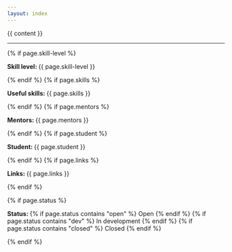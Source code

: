 ```yaml
---
layout: index
---
```

{{ content }}
<hr/>
{% if page.skill-level %}
	<p><strong>Skill level: </strong>{{ page.skill-level }}</p>
{% endif %}
{% if page.skills %}
	<p><strong>Useful skills: </strong>{{ page.skills }}</p>
{% endif %}
{% if page.mentors %}
	<p><strong>Mentors: </strong>{{ page.mentors }}</p>
{% endif %}
{% if page.student %}
	<p><strong>Student: </strong>{{ page.student }}</p>
{% endif %}
{% if page.links %}
	<p><strong>Links: </strong>{{ page.links }}</p>
{% endif %}


{% if page.status %}
	<p><strong>Status: </strong>
	{% if page.status contains "open" %}
		Open
	{% endif %}
	{% if page.status contains "dev" %}
		In development
	{% endif %}
	{% if page.status contains "closed" %}
		Closed
	{% endif %}
	</p>
{% endif %}
